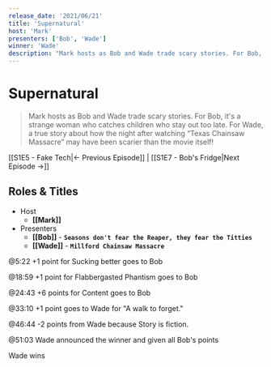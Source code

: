 ```yaml
---
release_date: '2021/06/21'
title: 'Supernatural'
host: 'Mark'
presenters: ['Bob', 'Wade']
winner: 'Wade'
description: "Mark hosts as Bob and Wade trade scary stories. For Bob, it's a strange woman who catches children who stay out too late. For Wade, a true story about how the night after watching “Texas Chainsaw Massacre” may have been scarier than the movie itself!"
---
```


# Supernatural

> Mark hosts as Bob and Wade trade scary stories. For Bob, it's a strange woman who catches children who stay out too late. For Wade, a true story about how the night after watching “Texas Chainsaw Massacre” may have been scarier than the movie itself!

[[S1E5 - Fake Tech|← Previous Episode]] | [[S1E7 - Bob's Fridge|Next Episode →]]

## Roles & Titles

- Host
  - **[[Mark]]**
- Presenters
  - **[[Bob]]** - **`Seasons don't fear the Reaper, they fear the Titties`**
  - **[[Wade]]** - **`Millford Chainsaw Massacre`**

@5:22 +1 point for Sucking better goes to Bob

@18:59 +1 point for Flabbergasted Phantism goes to Bob

@24:43 +6 points for Content goes to Bob

@33:10 +1 point goes to Wade for "A walk to forget."

@46:44 -2 points from Wade because Story is fiction.

@51:03 Wade announced the winner and given all Bob's points

  

Wade wins
